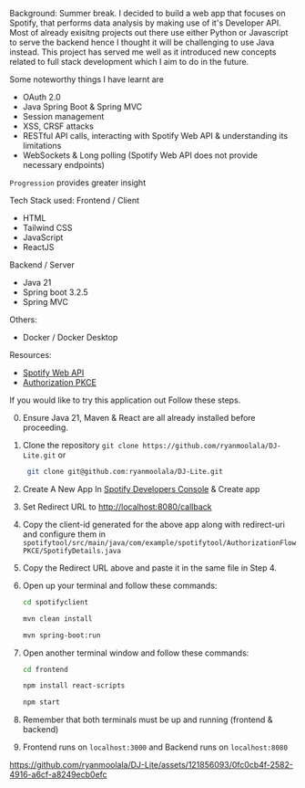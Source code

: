 
Background: 
Summer break. I decided to build a web app that focuses on Spotify, that performs data analysis by making use of it's Developer API. Most of already exisitng projects out there use either Python or Javascript to serve the backend hence I thought it will be challenging to use Java instead. This project has served me well as it introduced new concepts related to full stack development which I aim to do in the future. 

Some noteworthy things I have learnt are 
- OAuth 2.0
- Java Spring Boot & Spring MVC
- Session management
- XSS, CRSF attacks
- RESTful API calls, interacting with Spotify Web API & understanding its limitations
- WebSockets & Long polling (Spotify Web API does not provide necessary endpoints)
   
```Progression``` provides greater insight 
 
Tech Stack used:
Frontend / Client
- HTML
- Tailwind CSS
- JavaScript
- ReactJS

Backend / Server
- Java 21
- Spring boot 3.2.5
- Spring MVC

Others:
- Docker / Docker Desktop
  
Resources:
- [Spotify Web API](https://developer.spotify.com/documentation/web-api)
- [Authorization PKCE](https://developer.spotify.com/documentation/web-api/tutorials/code-pkce-flow)
  
If you would like to try this application out Follow these steps.

0. Ensure Java 21, Maven & React are all already installed before proceeding.

1. Clone the repository
   ``` git clone https://github.com/ryanmoolala/DJ-Lite.git ``` or
   ```bash
    git clone git@github.com:ryanmoolala/DJ-Lite.git
   ```
3. Create A New App In [Spotify Developers Console](https://developer.spotify.com/dashboard) & Create app
4. Set Redirect URL to [http://localhost:8080/callback](http://localhost:8080/api/callback)
5. Copy the client-id generated for the above app along with redirect-uri and configure them in ```spotifytool/src/main/java/com/example/spotifytool/AuthorizationFlowPKCE/SpotifyDetails.java```
6. Copy the Redirect URL above and paste it in the same file in Step 4.
7. Open up your terminal and follow these commands:
   ```bash
   cd spotifyclient
   ```
   ```bash
   mvn clean install
   ```
   ```bash
   mvn spring-boot:run
   ```

8. Open another terminal window and follow these commands:
   ```bash
   cd frontend
   ```
   ```bash
   npm install react-scripts
   ```
   ```bash
   npm start
   ```

10. Remember that both terminals must be up and running (frontend & backend)
11. Frontend runs on ```localhost:3000``` and Backend runs on ```localhost:8080```


https://github.com/ryanmoolala/DJ-Lite/assets/121856093/0fc0cb4f-2582-4916-a6cf-a8249ecb0efc
